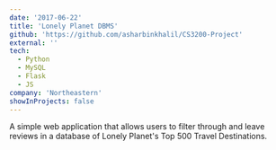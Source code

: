 ```yaml
---
date: '2017-06-22'
title: 'Lonely Planet DBMS'
github: 'https://github.com/asharbinkhalil/CS3200-Project'
external: ''
tech:
  - Python
  - MySQL
  - Flask
  - JS
company: 'Northeastern'
showInProjects: false
---
```


A simple web application that allows users to filter through and leave reviews in a database of Lonely Planet's Top 500 Travel Destinations.
